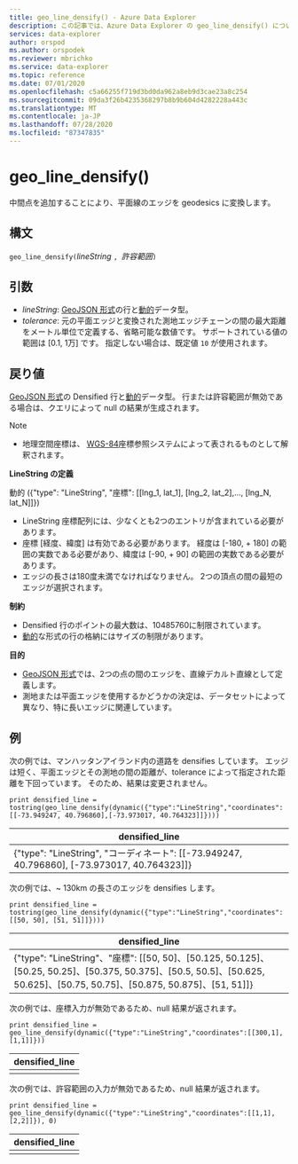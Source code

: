 ```yaml
---
title: geo_line_densify() - Azure Data Explorer
description: この記事では、Azure Data Explorer の geo_line_densify() について説明します。
services: data-explorer
author: orspod
ms.author: orspodek
ms.reviewer: mbrichko
ms.service: data-explorer
ms.topic: reference
ms.date: 07/01/2020
ms.openlocfilehash: c5a66255f719d3bd0da962a8eb9d3cae23a8c254
ms.sourcegitcommit: 09da3f26b4235368297b8b9b604d4282228a443c
ms.translationtype: MT
ms.contentlocale: ja-JP
ms.lasthandoff: 07/28/2020
ms.locfileid: "87347835"
---
```

# <a name="geo_line_densify"></a>geo_line_densify()

中間点を追加することにより、平面線のエッジを geodesics に変換します。

## <a name="syntax"></a>構文

`geo_line_densify(`*lineString* `, `*許容範囲*`)`

## <a name="arguments"></a>引数

* *lineString*: [GeoJSON 形式](https://tools.ietf.org/html/rfc7946)の行と[動的](./scalar-data-types/dynamic.md)データ型。
* *tolerance*: 元の平面エッジと変換された測地エッジチェーンの間の最大距離をメートル単位で定義する、省略可能な数値です。 サポートされている値の範囲は [0.1, 1万] です。 指定しない場合は、既定値 `10` が使用されます。

## <a name="returns"></a>戻り値

[GeoJSON 形式](https://tools.ietf.org/html/rfc7946)の Densified 行と[動的](./scalar-data-types/dynamic.md)データ型。 行または許容範囲が無効である場合は、クエリによって null の結果が生成されます。

> [!NOTE]
> * 地理空間座標は、 [WGS-84](https://earth-info.nga.mil/GandG/update/index.php?action=home)座標参照システムによって表されるものとして解釈されます。

**LineString の定義**

動的 ({"type": "LineString", "座標": [[lng_1, lat_1], [lng_2, lat_2],..., [lng_N, lat_N]]})

* LineString 座標配列には、少なくとも2つのエントリが含まれている必要があります。
* 座標 [経度、緯度] は有効である必要があります。 経度は [-180, + 180] の範囲の実数である必要があり、緯度は [-90, + 90] の範囲の実数である必要があります。
* エッジの長さは180度未満でなければなりません。 2つの頂点の間の最短のエッジが選択されます。

**制約**

* Densified 行のポイントの最大数は、10485760に制限されています。
* [動的](./scalar-data-types/dynamic.md)な形式の行の格納にはサイズの制限があります。

**目的**

* [GeoJSON 形式](https://tools.ietf.org/html/rfc7946)では、2つの点の間のエッジを、直線デカルト直線として定義します。
* 測地または平面エッジを使用するかどうかの決定は、データセットによって異なり、特に長いエッジに関連しています。

## <a name="examples"></a>例

次の例では、マンハッタンアイランド内の道路を densifies しています。 エッジは短く、平面エッジとその測地の間の距離が、tolerance によって指定された距離を下回っています。 そのため、結果は変更されません。

```kusto
print densified_line = tostring(geo_line_densify(dynamic({"type":"LineString","coordinates":[[-73.949247, 40.796860],[-73.973017, 40.764323]]})))
```

|densified_line|
|---|
|{"type": "LineString", "コーディネート": [[-73.949247, 40.796860], [-73.973017, 40.764323]]}|

次の例では、~ 130km の長さのエッジを densifies します。

```kusto
print densified_line = tostring(geo_line_densify(dynamic({"type":"LineString","coordinates":[[50, 50], [51, 51]]})))
```

|densified_line|
|---|
|{"type": "LineString"、"座標": [[50, 50]、[50.125, 50.125]、[50.25, 50.25]、[50.375, 50.375]、[50.5, 50.5]、[50.625, 50.625]、[50.75, 50.75]、[50.875, 50.875]、[51, 51]]}|

次の例では、座標入力が無効であるため、null 結果が返されます。

```kusto
print densified_line = geo_line_densify(dynamic({"type":"LineString","coordinates":[[300,1],[1,1]]}))
```

|densified_line|
|---|
||

次の例では、許容範囲の入力が無効であるため、null 結果が返されます。

```kusto
print densified_line = geo_line_densify(dynamic({"type":"LineString","coordinates":[[1,1],[2,2]]}), 0)
```

|densified_line|
|---|
||

